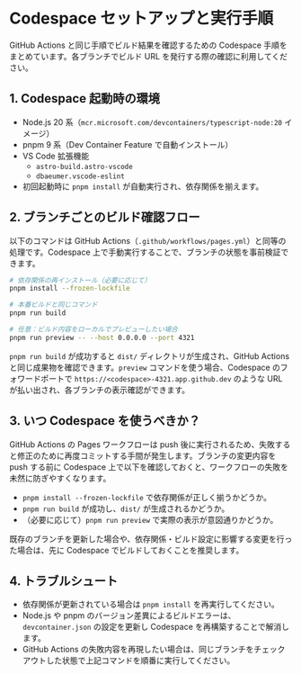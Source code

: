 # Codespace セットアップと実行手順

GitHub Actions と同じ手順でビルド結果を確認するための Codespace 手順をまとめています。各ブランチでビルド URL を発行する際の確認に利用してください。

## 1. Codespace 起動時の環境

- Node.js 20 系（`mcr.microsoft.com/devcontainers/typescript-node:20` イメージ）
- pnpm 9 系（Dev Container Feature で自動インストール）
- VS Code 拡張機能
  - `astro-build.astro-vscode`
  - `dbaeumer.vscode-eslint`
- 初回起動時に `pnpm install` が自動実行され、依存関係を揃えます。

## 2. ブランチごとのビルド確認フロー

以下のコマンドは GitHub Actions（`.github/workflows/pages.yml`）と同等の処理です。Codespace 上で手動実行することで、ブランチの状態を事前検証できます。

```bash
# 依存関係の再インストール（必要に応じて）
pnpm install --frozen-lockfile

# 本番ビルドと同じコマンド
pnpm run build

# 任意：ビルド内容をローカルでプレビューしたい場合
pnpm run preview -- --host 0.0.0.0 --port 4321
```

`pnpm run build` が成功すると `dist/` ディレクトリが生成され、GitHub Actions と同じ成果物を確認できます。`preview` コマンドを使う場合、Codespace のフォワードポートで `https://<codespace>-4321.app.github.dev` のような URL が払い出され、各ブランチの表示確認ができます。

## 3. いつ Codespace を使うべきか？

GitHub Actions の Pages ワークフローは push 後に実行されるため、失敗すると修正のために再度コミットする手間が発生します。ブランチの変更内容を push する前に Codespace 上で以下を確認しておくと、ワークフローの失敗を未然に防ぎやすくなります。

- `pnpm install --frozen-lockfile` で依存関係が正しく揃うかどうか。
- `pnpm run build` が成功し、`dist/` が生成されるかどうか。
- （必要に応じて）`pnpm run preview` で実際の表示が意図通りかどうか。

既存のブランチを更新した場合や、依存関係・ビルド設定に影響する変更を行った場合は、先に Codespace でビルドしておくことを推奨します。

## 4. トラブルシュート

- 依存関係が更新されている場合は `pnpm install` を再実行してください。
- Node.js や pnpm のバージョン差異によるビルドエラーは、`devcontainer.json` の設定を更新し Codespace を再構築することで解消します。
- GitHub Actions の失敗内容を再現したい場合は、同じブランチをチェックアウトした状態で上記コマンドを順番に実行してください。
